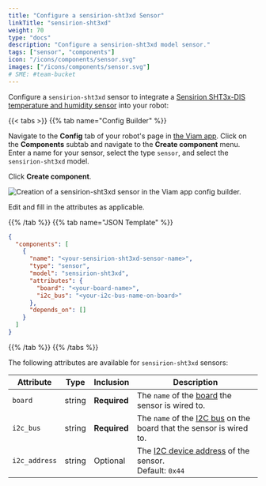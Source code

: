 ```yaml
---
title: "Configure a sensirion-sht3xd Sensor"
linkTitle: "sensirion-sht3xd"
weight: 70
type: "docs"
description: "Configure a sensirion-sht3xd model sensor."
tags: ["sensor", "components"]
icon: "/icons/components/sensor.svg"
images: ["/icons/components/sensor.svg"]
# SME: #team-bucket
---
```


Configure a `sensirion-sht3xd` sensor to integrate a [Sensirion SHT3x-DIS temperature and humidity sensor](https://www.adafruit.com/product/2857) into your robot:

{{< tabs >}}
{{% tab name="Config Builder" %}}

Navigate to the **Config** tab of your robot's page in [the Viam app](https://app.viam.com).
Click on the **Components** subtab and navigate to the **Create component** menu.
Enter a name for your sensor, select the type `sensor`, and select the `sensirion-sht3xd` model.

Click **Create component**.

![Creation of a sensirion-sht3xd sensor in the Viam app config builder.](/components/sensor/sensirion-sht3xd-sensor-ui-config.png)

Edit and fill in the attributes as applicable.

{{% /tab %}}
{{% tab name="JSON Template" %}}

```json {class="line-numbers linkable-line-numbers"}
{
  "components": [
    {
      "name": "<your-sensirion-sht3xd-sensor-name>",
      "type": "sensor",
      "model": "sensirion-sht3xd",
      "attributes": {
        "board": "<your-board-name>",
        "i2c_bus": "<your-i2c-bus-name-on-board>"
      },
      "depends_on": []
    }
  ]
}
```

{{% /tab %}}
{{% /tabs %}}

The following attributes are available for `sensirion-sht3xd` sensors:

| Attribute | Type | Inclusion | Description |
| --------- | ---- | --------- | ----------- |
| `board` | string | **Required** | The `name` of the [board](/components/board/) the sensor is wired to. |
| `i2c_bus` | string | **Required** | The `name` of the [I2C bus](/components/board/#i2cs) on the board that the sensor is wired to. |
| `i2c_address` | string | Optional | The [I2C device address](https://learn.adafruit.com/i2c-addresses/overview) of the sensor. <br> Default: `0x44` |
